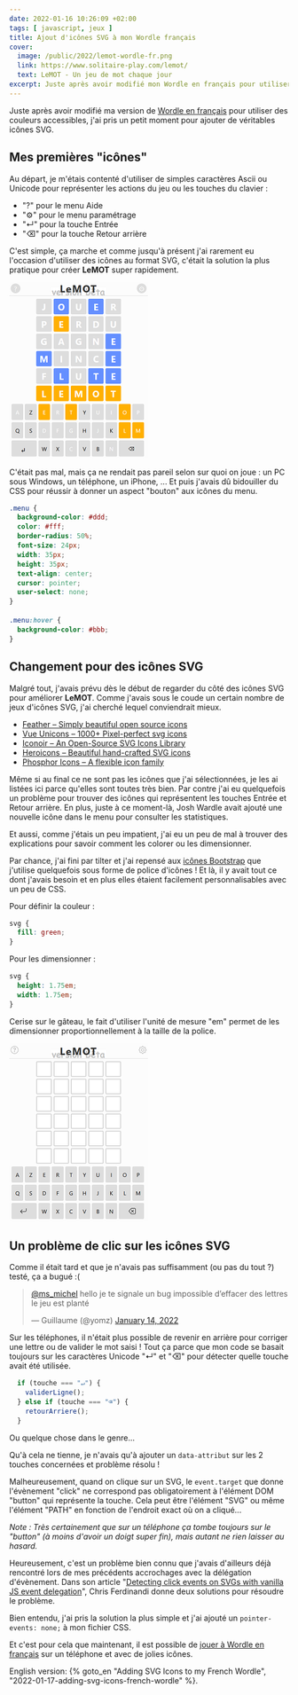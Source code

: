 ```yaml
---
date: 2022-01-16 10:26:09 +02:00
tags: [ javascript, jeux ]
title: Ajout d'icônes SVG à mon Wordle français
cover:
  image: /public/2022/lemot-wordle-fr.png
  link: https://www.solitaire-play.com/lemot/
  text: LeMOT - Un jeu de mot chaque jour
excerpt: Juste après avoir modifié mon Wordle en français pour utiliser des couleurs accessibles, j'ai pris un petit moment pour ajouter de véritables icônes SVG.
---
```


Juste après avoir modifié ma version de [Wordle en français](https://www.solitaire-play.com/lemot/) pour utiliser des couleurs accessibles, j'ai pris un petit moment pour ajouter de véritables icônes SVG.


## Mes premières "icônes"

Au départ, je m'étais contenté d'utiliser de simples caractères Ascii ou Unicode pour représenter les actions du jeu ou les touches du clavier :

* "?" pour le menu Aide
* "⚙" pour le menu paramétrage
* "↵" pour la touche Entrée
* "⌫" pour la touche Retour arrière

C'est simple, ça marche et comme jusqu'à présent j'ai rarement eu l'occasion d'utiliser des icônes au format SVG, c'était la solution la plus pratique pour créer **LeMOT** super rapidement.

![Les icônes d'origine](/public/2022/lemot-apres.png "Les «icônes» d'origine")

C'était pas mal, mais ça ne rendait pas pareil selon sur quoi on joue : un PC sous Windows, un téléphone, un iPhone, ... Et puis j'avais dû bidouiller du CSS pour réussir à donner un aspect "bouton" aux icônes du menu.

```css
.menu {
  background-color: #ddd;
  color: #fff;
  border-radius: 50%;
  font-size: 24px;
  width: 35px;
  height: 35px;
  text-align: center;
  cursor: pointer;
  user-select: none;
}

.menu:hover {
  background-color: #bbb;
}
```


## Changement pour des icônes SVG

Malgré tout, j'avais prévu dès le début de regarder du côté des icônes SVG pour améliorer **LeMOT**. Comme j'avais sous le coude un certain nombre de jeux d'icônes SVG, j'ai cherché lequel conviendrait mieux.

* [Feather – Simply beautiful open source icons](https://feathericons.com/)
* [Vue Unicons – 1000+ Pixel-perfect svg icons](https://antonreshetov.github.io/vue-unicons/)
* [Iconoir – An Open-Source SVG Icons Library](https://iconoir.com/)
* [Heroicons – Beautiful hand-crafted SVG icons](https://heroicons.com/)
* [Phosphor Icons – A flexible icon family](https://phosphoricons.com/)

Même si au final ce ne sont pas les icônes que j'ai sélectionnées, je les ai listées ici parce qu'elles sont toutes très bien. Par contre j'ai eu quelquefois un problème pour trouver des icônes qui représentent les touches Entrée et Retour arrière. En plus, juste à ce moment-là, Josh Wardle avait ajouté une nouvelle icône dans le menu pour consulter les statistiques.

Et aussi, comme j'étais un peu impatient, j'ai eu un peu de mal à trouver des explications pour savoir comment les colorer ou les dimensionner.

Par chance, j'ai fini par tilter et j'ai repensé aux [icônes Bootstrap](https://icons.getbootstrap.com/) que j'utilise quelquefois sous forme de police d'icônes ! Et là, il y avait tout ce dont j'avais besoin et en plus elles étaient facilement personnalisables avec un peu de CSS.

Pour définir la couleur :

```css
svg {
  fill: green;
}
```

Pour les dimensionner :

```css
svg {
  height: 1.75em;
  width: 1.75em;
}
```

Cerise sur le gâteau, le fait d'utiliser l'unité de mesure "em" permet de les dimensionner proportionnellement à la taille de la police.

![Les icônes SVG](/public/2022/lemot-icones-svg.png "Les icônes SVG")


## Un problème de clic sur les icônes SVG

Comme il était tard et que je n'avais pas suffisamment (ou pas du tout ?) testé, ça a bugué :(

<blockquote class="twitter-tweet"><p lang="fr" dir="ltr"><a href="https://twitter.com/ms_michel?ref_src=twsrc%5Etfw">@ms_michel</a> hello je te signale un bug impossible d’effacer des lettres le jeu est planté</p>&mdash; Guillaume (@yomz) <a href="https://twitter.com/yomz/status/1481782505309192194?ref_src=twsrc%5Etfw">January 14, 2022</a></blockquote> <script async src="https://platform.twitter.com/widgets.js" charset="utf-8"></script>

Sur les téléphones, il n'était plus possible de revenir en arrière pour corriger une lettre ou de valider le mot saisi ! Tout ça parce que mon code se basait toujours sur les caractères Unicode "↵" et "⌫" pour détecter quelle touche avait été utilisée.

```js
  if (touche === "↵") {
    validerLigne();
  } else if (touche === "⌫") {
    retourArriere();
  }
```

Ou quelque chose dans le genre...

Qu'à cela ne tienne, je n'avais qu'à ajouter un `data-attribut` sur les 2 touches concernées et problème résolu !

Malheureusement, quand on clique sur un SVG, le `event.target` que donne l'évènement "click" ne correspond pas obligatoirement à l'élément DOM "button" qui représente la touche. Cela peut être l'élément "SVG" ou même l'élément "PATH" en fonction de l'endroit exact où on a cliqué...

*Note : Très certainement que sur un téléphone ça tombe toujours sur le "button" (à moins d'avoir un doigt super fin), mais autant ne rien laisser au hasard.*

Heureusement, c'est un problème bien connu que j'avais d'ailleurs déjà rencontré lors de mes précédents accrochages avec la délégation d'évènement. Dans son article "[Detecting click events on SVGs with vanilla JS event delegation](https://gomakethings.com/detecting-click-events-on-svgs-with-vanilla-js-event-delegation/)", Chris Ferdinandi donne deux solutions pour résoudre le problème.

Bien entendu, j'ai pris la solution la plus simple et j'ai ajouté un `pointer-events: none;` à mon fichier CSS.

Et c'est pour cela que maintenant, il est possible de [jouer à Wordle en français](https://www.solitaire-play.com/lemot/) sur un téléphone et avec de jolies icônes.


<div class="encart">

English version: {% goto_en "Adding SVG Icons to my French Wordle", "2022-01-17-adding-svg-icons-french-wordle" %}.

</div>
